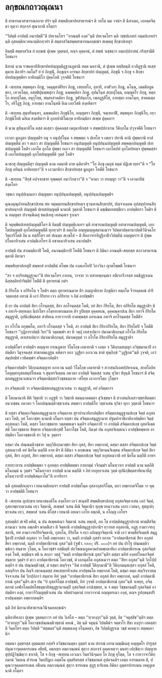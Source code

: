 <h1>ลกฺขณกถาวณฺณนา</h1>
<p> ติ สาธารณาสาธารณกถาย ปรํฯ นฺติ สพฺพสิกฺขาปทสาธารณํฯ ติ วทโต มม วจนํฯ ติ นิสาเมถ, เอกคฺคจิตฺตา หุตฺวา สกฺกจฺจํ สุณาถาติ อโตฺถฯ</p>


<p> ‘‘วิปตฺติ อาปตฺติ อนาปตฺตี’’ติ ปทเจฺฉโทฯ ‘‘อาณตฺติ องฺค’’นฺติ ปทเจฺฉโทฯ นฺติ วชฺชปเภทกํ กมฺมปเภทกํฯ นฺติ กุสลตฺติกเวทนาตฺติกทฺวยํฯ ติ  สตฺตรสวิธสพฺพสาธารณลกฺขณํฯ  สเพฺพสุ สิกฺขาปเทสุฯ</p>


<p>  อิมสฺมิํ สตฺตรสวิเธ ยํ ลกฺขณํ ปุเพฺพ วุตฺตนยํ, ยญฺจ อุตฺตานํ, ตํ สพฺพํ วเชฺชตฺวา  อตฺถปฺปกาสนํ กริสฺสามีติ โยชนาฯ</p>


<p> นิทานํ   นาม ราชคหาทิสิกฺขาปทปญฺญตฺติฎฺฐานภูตานิ สตฺต นครานิ, ตํ ปุเพฺพ ทสฺสิตนฺติ อวสิฎฺฐานิ ทเสฺสตุมาห ติอาทิฯ  กตโม? ยํ ยํ ภิกฺขุนิํ, ภิกฺขุญฺจ อารพฺภ สิกฺขาปทํ ปญฺญตฺตํ,  ภิกฺขุนี จ ภิกฺขุ จ สิกฺขาปทปญฺญตฺติยา อาทิกมฺมิโก ปุคฺคโลติ วุจฺจตีติ โยชนาฯ</p>


<p> ติ -สเทฺทน สมฺพหุลา ภิกฺขู, วคฺคุมุทาตีริยา ภิกฺขู, เสยฺยสโก, อุทายี, อาฬวกา ภิกฺขู, ฉโนฺน, เมตฺติยภูมชกา, เทวทโตฺต, อสฺสชิปุนพฺพสุกา ภิกฺขู, ฉพฺพคฺคิยา ภิกฺขู, อุปนโนฺท สกฺยปุโตฺต, อญฺญตโร ภิกฺขุ, หตฺถโก สกฺยปุโตฺต, อนุรุโทฺธ, สตฺตรสวคฺคิยา ภิกฺขู, จูฬปนฺถโก, เพลฎฺฐสีโส, อายสฺมา อานโนฺท, สาคตเตฺถโร, อริโฎฺฐ ภิกฺขุ, อายสฺมา อานโนฺทติ อิเม เอกวีสติ สงฺคหิตาฯ</p>


<p> ติ -สเทฺทน สุนฺทรีนนฺทา, ฉพฺพคฺคิยา ภิกฺขุนิโย, อญฺญตรา ภิกฺขุนี, จณฺฑกาฬี, สมฺพหุลา ภิกฺขุนิโย, เทฺว ภิกฺขุนิโยติ ฉยิเม สงฺคหิตาฯ ติ อุภยปาติโมเกฺข อาทิกมฺมิกา สเพฺพ ปุคฺคลาฯ</p>


<p> ติ  นาม สุทินฺนาทิโน ตสฺส ตเสฺสว ปุคฺคลสฺส เมถุนาทิกสฺส จ  สพฺพปฺปกาเรน  วีติกฺกโม ปวุจฺจตีติ โยชนาฯ</p>


<p> เกวลา มูลภูตา ปญฺญตฺติฯ อนุ จ อนุปฺปโนฺน จ สพฺพตฺถ จ ปเทโส จ  เตเยว ปทานิ  ตานิ ปุพฺพกานิ ยาสํ ปญฺญตฺตีนํ ตา ฯ ตเถว สา ปญฺญตฺตีติ โยชนาฯ อนุปญฺญตฺติ อนุปฺปนฺนปญฺญตฺติ สพฺพตฺถปญฺญตฺติ ปเทสปญฺญตฺติ โหติฯ เอกโต อุภโต ปุพฺพา กเถว  สา ปญฺญตฺตีติ โยชนาฯ เอกโตปทํ อุภโตปทญฺจ ปุพฺพมสฺสาติ  เอกโตปญฺญตฺติ อุภโตปญฺญตฺตีติ วุตฺตํ โหติฯ</p>


<p>  นวธาสุ ปญฺญตฺตีสุฯ ปญฺญตฺติ นาม กตมาติ อาห นฺติอาทิฯ ‘‘โย ภิกฺขุ เมถุนํ ธมฺมํ ปฎิเสเวยฺยา’’ติ จ ‘‘โย ภิกฺขุ อทินฺนํ อาทิเยยฺยา’’ติ จ เอวมาทิกา สิกฺขาปทสฺส มูลภูตา  โหตีติ โยชนาฯ</p>


<p> ติ  -สเทฺทน ‘‘สิกฺขํ อปจฺจกฺขาย ทุพฺพลฺยํ อนาวิกตฺวา’’ติ จ ‘‘คามา วา อรญฺญา วา’’ติ จ เอวมาทีนํ สงฺคโหฯ</p>


<p> วชฺชเก อนุปฺปเนฺนเยว ปญฺญตฺตา อนุปฺปนฺนปญฺญตฺติ,  อนุปฺปนฺนปญฺญตฺติฯ</p>


<p> คุณงฺคุณุปาหนสิกฺขาปเทน สห จมฺมตฺถรณสิกฺขาปทญฺจ  ธุวนหานสิกฺขาปทํ, ปญฺจวเคฺคน อุปสมฺปาทนสิกฺขาปทญฺจาติ  ปญฺญตฺติ ปเทสปญฺญตฺติ นามาติ วุตฺตาติ โยชนาฯ ติ มชฺฌิมเทสสฺมิํเยว อาปตฺติกรา โหติฯ ติ น อญฺญตฺร ปจฺจนฺติเมสุ ชนปเทสุ เทสนฺตเร ฐาเนฯ</p>


<p> ติ จตุพฺพิธปเทสปญฺญตฺติโตฯ ติ อิมสฺมิํ ปญฺญตฺติเภเทฯ นฺติ สาธารณปญฺญตฺติ อสาธารณปญฺญตฺติ, เอกโตปญฺญตฺติ อุภโตปญฺญตฺตีติ ทุกทฺวยํฯ ติ อตฺถโต อญฺญมญฺญสมานเมวฯ วิปตฺตาปตฺตานาปตฺติวินิจฺฉโย วิตฺถาริโตติ อิธ น ทสฺสิโตฯ อยํ ปเนตฺถ สเงฺขโป – ติ สีลอาจารทิฎฺฐิอาชีววิปตฺตีนํ  อญฺญตราฯ ติ ปุพฺพปโยคาทิวเสน อาปตฺติเภโทฯ ติ อชานนาทิวเสน อนาปตฺติฯ</p>


<p> อาปตฺติ ปน สาณตฺติกาปิ โหติ, อนาณตฺติกาปิ โหตีติ โยชนาฯ ติ อิมินา อาณตฺติ-สทฺทสฺส สภาวสาธารณตฺตาติ อิธาหฯ</p>


<p> สพฺพสิกฺขาปเทสุปิ สพฺพาสํ อาปตฺตีนํ สโพฺพ ปน องฺคเภโทปิ วิภาวินา ญาตโพฺพติ โยชนาฯ</p>


<p> ‘‘สา จ อกฺริยสมุฎฺฐานา’’ติ ปทเจฺฉโทฯ กาเยน, วาจาย วา ทสาหพฺภนฺตเร อติเรกจีวรสฺส อนธิฎฺฐาเนน นิสฺสคฺคิยปาจิตฺติยํ โหตีติ ติ อุทาหรณํ กตํฯ</p>


<p> ติ กิริยโต จ อกิริยโต จ โหติฯ ตตฺถ อุทาหรณมาห   ติฯ อญฺญาติกาย ภิกฺขุนิยา หตฺถโต จีวรคฺคหณํ  ปาริวตฺตกสฺส อทานํ ติ เอวํ กิริยาย เจว อกิริยาย จ อิมํ อาปชฺชติฯ</p>


<p> ติ ยา ปน อาปตฺติ สิยา กโรนฺตสฺส, สิยา อกโรนฺตสฺส โหติ, อยํ สิยา กิริยโต, สิยา อกิริยโต สมุฎฺฐาติฯ ติ จ กทาจิ-สทฺทเตฺถ นิปาโตฯ อโตฺรทาหรณมาห ติฯ รูปิยสฺส อุคฺคหเณ, อุคฺคณฺหาปเน สิยา กทาจิ กิริยโต สมุฎฺฐาติ, อุปนิกฺขิตฺตสฺส สาทิยเน กายวาจาหิ กาตพฺพสฺส อกรเณน กทาจิ อกโรนฺตสฺส โหตีติฯ</p>


<p> ยา  กโรโต อกุพฺพโต, กทาจิ กโรนฺตสฺส จ โหติ, สา อาปตฺติ สิยา กิริยากิริยโต, สิยา กิริยโตปิ จ โหตีติ โยชนาฯ ‘‘กุฎิการาปตฺติ วิยา’’ติ วตฺตพฺพํฯ สา หิ วตฺถุํ เทสาเปตฺวา ปมาณาติกฺกนฺตํ กโรโต กิริยโต สมุฎฺฐาติ, อเทสาเปตฺวา ปมาณาติกฺกนฺตํ, ปมาณยุตฺตํ วา กโรโต กิริยากิริยโต สมุฎฺฐาติฯ</p>


<p>  อาปตฺติโตฯ  อาปตฺติฯ สญฺญาย กรณภูตาย วิโมโกฺข เอตายาติ ฯ เอตฺถ จ วีติกฺกมสญฺญา อวิชฺชมานาปิ อาปตฺติยา วิมุจฺจนสฺส สาธกตมเฎฺฐน คหิตาฯ ยถา วุฎฺฐิยา อภาเวน ชาตํ ทุพฺภิกฺขํ ‘‘วุฎฺฐิกต’’นฺติ วุจฺจติ, เอวํสมฺปทมิทํ เวทิตพฺพํฯ  สจิตฺตกาปตฺติฯ</p>


<p>  อจิตฺตกาปตฺติฯ วีติกฺกมสญฺญาย อภาเวน นตฺถิ วิโมโกฺข เอตายาติ ฯ  สวาสนกิเลสปฺปหาเนน, สกลโลกิยโลกุตฺตรกุสลสมฺปโยเคน จ สุนฺทรจิเตฺตน ภควตา  อาปตฺติ จิตฺตสฺส วเสน ทุวิธา สิยุนฺติ โยชนาฯ ติ สจิตฺตกสมุฎฺฐานวเสเนวฯ สจิตฺตกมิสฺสกวิวชฺชนตฺถาย -สโทฺท เอวการโตฺถ วุโตฺตฯ</p>


<p>ยา สจิตฺตเกหิ วา อจิตฺตกมิสฺสกสมุฎฺฐานวเสน วา สมุฎฺฐาติ, อยํ อจิตฺตกาฯ</p>


<p> ติ โสภมานาหิ ตีหิ วิชฺชาหิ วา อฎฺฐหิ วา วิชฺชาหิ สมนฺนาคตตฺตา  สุวิเชฺชนฯ ติ สวาสนกิเลสาวชฺชรหิตตฺตา อนวเชฺชน ภควตา ฯ  โลกปณฺณตฺติวชฺชวเสน สพฺพาว อาปตฺติโย วชฺชวเสน ทุวิธา ทุกา วุตฺตาติ โยชนาฯ</p>


<p> ติ ยสฺสา สจิตฺตกาจิตฺตกสมุฎฺฐานาย อจิตฺตกาย สุราปานาทิอาปตฺติยา สจิตฺตกสมุฎฺฐานปเกฺข จิตฺตํ อกุสลเมว โหติ, อยํ โลกวชฺชา นามาติ อโตฺถฯ ยสฺสา ปน สจิตฺตกสมุฎฺฐานาย ปฐมปาราชิกาทิอาปตฺติยา จิตฺตํ อกุสลเมว โหติ, ตสฺสา โลกวชฺชตาย วตฺตพฺพเมว นตฺถิฯ อจิตฺตกาปิ วา อาปตฺติ สจิตฺตกปเกฺข กุสลจิเตฺต สติ โลกวชฺชตาย สิทฺธาย อจิตฺตกปเกฺขปิ โลกวโชฺช โหติ, กิมงฺคํ ปน อกุสลจิเตฺตเนว อาปชฺชิตพฺพาย อาปตฺติยา โลกวชฺชตาติ สา วิสุํ น วุตฺตาฯ</p>


<p>ยสฺมา ปน ปณฺณตฺติวชฺชาย วตฺถุวีติกฺกมวชฺชา สิยา กุสลํ, สิยา อพฺยากตํ, ตสฺมา ตสฺสา สจิตฺตกปเกฺข จิตฺตํ กุสลเมวาติ อยํ นิยโม นตฺถีติ อาห ติฯ ติ อิมินา จ ลกฺขเณน วตฺถุวิชานนจิเตฺตน สจิตฺตกปเกฺข จิตฺตํ สิยา กุสลํ, สิยา อกุสลํ, สิยา อพฺยากตํ, ตสฺมา ตสฺสา สจิตฺตกปเกฺข จิตฺตํ อกุสลเมวาติ อยํ นิยโม นตฺถีติ อาหฯ</p>


<p> กายทฺวาเรน อาปชฺชิตพฺพา ฯ อุภยตฺถ อาปชฺชิตพฺพา  กายกมฺมํ วจีกมฺมํฯ มโนทฺวาเร อาปตฺติ นาม นตฺถีติ มโนกมฺมํ น วุตฺตํฯ ‘‘มโนทฺวาเร อาปตฺติ นาม นตฺถีติ จ อิทํ เยภุยฺยวเสน วุตฺตํ อุปนิกฺขิตฺตสาทิยนาทีสุ มโนทฺวาเรปิ อาปตฺติสมฺภวโต’’ติ อาจริยาฯ</p>


<p> นฺติ  กุสลตฺติกเญฺจว เวทนาตฺติกญฺจฯ อาปตฺติํ อาปชฺชโนฺต กุสลากุสลจิโตฺต, ตถา อพฺยากตจิโตฺต วา หุตฺวา อาปชฺชตีติ โยชนาฯ</p>


<p>ติ -สเทฺทน อุเปกฺขาเวทนาสมงฺคิโน สงฺคโหฯ เอวํ สเนฺตปิ สพฺพสิกฺขาปเทสุ อกุสลจิตฺตวเสน เอกํ จิตฺตํ, กุสลาพฺยากตวเสน เทฺว จิตฺตานิ, สเพฺพสํ วเสน ตีณิ จิตฺตานิฯ ทุกฺขเวทนาวเสน เอกา เวทนา, สุขอุเปกฺขาวเสน เทฺว, สพฺพาสํ วเสน  ติโสฺส เวทนาติ อยเมว เภโท ลพฺภติ, น อโญฺญ เภโทฯ</p>


<p>กุสลตฺติกํ สเจปิ คหิตํ, น ปน สเพฺพสเมว จิตฺตานํ วเสน ลพฺภติ, อถ โข อาปตฺติสมุฎฺฐาปกานํ พาตฺติํสจิตฺตานเมว วเสน ลพฺภติฯ พาตฺติํเสว หิ จิตฺตานิ อาปตฺติสมุฎฺฐาปกานิฯ ทฺวาทส อกุสลานิ, อฎฺฐ กามาวจรกุสลานิ, ทส กามาวจรกิริยจิตฺตานิ, กุสลโต, กิริยโต จ เทฺว อภิญฺญาจิตฺตานิ จาติ เอวํ พาตฺติํสจิเตฺตหิ สมุฎฺฐิตาปิ อาปตฺติ อกุสลา วา โหติ อพฺยากตา วา, นตฺถิ อาปตฺติ กุสลํฯ ยถาห  ‘‘อาปตฺตาธิกรณํ สิยา อกุสลํ สิยา อพฺยากตํ, นตฺถิ อาปตฺตาธิกรณํ กุสล’’นฺติ (จูฬว. ๒๒๒; ปริ. ๓๐๓)ฯ อยํ ปน ปาโฐ ปณฺณตฺติวชฺชํเยว สนฺธาย วุโตฺต, น โลกวชฺชํฯ ยสฺมิญฺหิ ปถวิขณนภูตคามปาตพฺยตาทิเก อาปตฺตาธิกรเณ กุสลจิตฺตํ องฺคํ โหติ, ตสฺมิญฺจ สติ น สกฺกา วตฺตุํ ‘‘นตฺถิ อาปตฺตาธิกรณํ กุสล’’นฺติฯ ตสฺมา นยิทํ องฺคปโหนกจิตฺตํ สนฺธาย วุตฺตํฯ ยํ ตาว อาปตฺตาธิกรณํ โลกวชฺชํ, ตํ เอกนฺตโต อกุสลเมวฯ ตตฺถ ‘‘สิยา อกุสล’’นฺติ วิกโปฺป นตฺถิฯ ยํ ปน ปณฺณตฺติวชฺชํ, ตํ ยสฺมา สญฺจิจฺจ ‘‘อิมํ อาปตฺติํ วีติกฺกมามี’’ติ วีติกฺกมนฺตเสฺสว อกุสลํ  โหติ, อสญฺจิจฺจ ปน กิญฺจิ อชานนฺตสฺส สหเสยฺยาทิวเสน อาปชฺชนโต อพฺยากตํ โหติ, ตสฺมา ตตฺถ สญฺจิจฺจาสญฺจิจฺจวเสน อิมํ วิกปฺปภาวํ สนฺธาย อิทํ วุตฺตํ ‘‘อาปตฺตาธิกรณํ สิยา อกุสลํ สิยา อพฺยากตํ, นตฺถิ อาปตฺตาธิกรณํ กุสล’’นฺติฯ สเจ ปน ‘‘ยํ กุสลจิโตฺต อาปชฺชติ, อิทํ วุจฺจติ อาปตฺตาธิกรณํ กุสล’’นฺติ วเทยฺย, อจิตฺตกานํ เอฬกโลมปทโสธมฺมาทิสมุฎฺฐานานมฺปิ กุสลจิตฺตํ อาปเชฺชยฺย, น จ ตตฺถ วิชฺชมานมฺปิ กุสลจิตฺตํ อาปตฺติยา องฺคํ, กายวจีวิญฺญตฺติวเสน ปน จลิตปวตฺตานํ กายวาจานํ อญฺญตรเมว องฺคํ, ตญฺจ รูปกฺขนฺธปริยาปนฺนตฺตา อพฺยากตนฺติฯ</p>


<p> นฺติ อิทํ นิทานาทิสาธารณวินิจฺฉยลกฺขณํฯ</p>


<p> นฺติอาทิคาถา ปุเพฺพ วุตฺตตฺถาวฯ อยํ ปน วิเสโส – ตตฺถ ‘‘ทฺวยงฺกุร’’นฺติ วุตฺตํ, อิธ ‘‘จตุสฺสิข’’นฺติฯ ตตฺถ ‘‘ทฺวยงฺกุร’’นฺติ โลกวชฺชปณฺณตฺติวชฺชานํ คหณํ , อิธ นฺติ จตุนฺนํ วิปตฺตีนํฯ จตฺตาโร สีขา องฺกุรา เอตสฺสาติ วิคฺคโหฯ ตตฺถ วิปตฺติ ‘‘สตฺตผล’’นฺติ สตฺตผเลสุ อโนฺตคธา, อิธ วิปตฺติฎฺฐาเน วชฺชํ คเหตฺวา สตฺตผลานิฯ</p>


<p>  อตฺตนา อุตฺตรสฺส อุตฺตมสฺส กสฺสจิ อวิชฺชมานตฺตา  อุตฺตรํ นาม ปกรณํ  เถรนวมชฺฌิเมสุ อญฺญตโร  ปาฐสฺส ปคุณวาจุคฺคตกรเณน อธียติ,  อตฺถญฺจ อตฺถวณฺณนํ สุตฺวา สกฺกจฺจํ อุคฺคเหตฺวา มนสา เปกฺขิตฺวา ปญฺญาย สุปฺปฎิวิชฺฌิตฺวา ธาเรติ, โส จ ภิกฺขุ -สเทฺทน เอวเมว วินยวินิจฺฉเย โย ภิกฺขุ ยุโตฺต, โส จ  กายวาจาวีติกฺกมานํ วินยเน สํวรเณ   วินยปิฎเก  อตฺตโน อุตฺตริตรสฺส อวิชฺชมานตํ อุปคจฺฉติฯ เอตฺถ การณมาห ติ, ปคุณวาจุคฺคตกรเณน อธีเตน อตฺถวณฺณนํ สุตฺวา ธารเณน สุฎฺฐุ ธาริเตน อิมินา อุตฺตรปกรเณน เหตุภูเตนาติ อโตฺถฯ</p>

</p>

</p>





